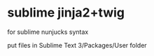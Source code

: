# sublime jinja2+twig
for sublime nunjucks syntax

put files in Sublime Text 3/Packages/User folder
